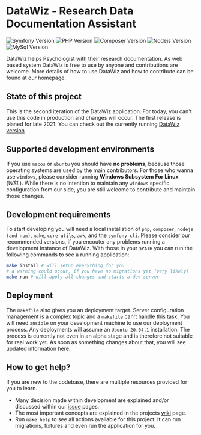 # DataWiz - Research Data Documentation Assistant
![Symfony Version](https://img.shields.io/badge/Symfony-4.4_LTS-success?logo=symfony&style=flat-square)
![PHP Version](https://img.shields.io/badge/Php-7.4-informational?logo=PHP&style=flat-square&logoColor=white)
![Composer Version](https://img.shields.io/badge/Composer-2.0-informational?logo=Composer&style=flat-square&logoColor=white)
![Nodejs Version](https://img.shields.io/badge/Nodejs-14_LTS-informational?logo=node.js&style=flat-square&logoColor=white)
![MySql Version](https://img.shields.io/badge/MySql-8.0-informational?logo=mysql&style=flat-square&logoColor=white)

DataWiz helps Psychologist with their research documentation. 
As web based system DataWiz is free to use by anyone and contributions are welcome.
More details of how to use DataWiz and how to contribute can be found at our homepage.

## State of this project

This is the second iteration of the DataWiz application.
For today, you can't use this code in production and changes will occur.
The first release is planed for late 2021.
You can check out the currently running [DataWiz version](https://github.com/ZPID/DataWiz/)

## Supported development environments

If you use `macos` or `ubuntu` you should have __no problems__, 
because those operating systems are used by the main contributors.
For those who wanna use `windows`, please consider running __Windows Subsystem For Linux__ (_WSL_).
While there is no intention to maintain any `windows` specific configuration from our side, 
you are still welcome to contribute and maintain those changes.

## Development requirements

To start developing you will need a local installation of `php`, `composer`, `nodejs (and npm)`, `make`, `core utils`, `awk`, and the `symfony cli`.
Please consider our recommended versions, 
if you encouter any problems running a development instance of DataWiz.
With those in your `$PATH` you can run the following commands to see a running application:

```sh
make install # will setup everything for you
# a warning could occur, if you have no migrations yet (very likely)
make run # will apply all changes and starts a dev server
```

## Deployment

The `makefile` also gives you an deployment target.
Server configuration management is a complex topic and a `makefile` can't handle this task.
You will need `ansible` on your development machine to use our deployment process.
Any deployments will assume an `Ubuntu 20.04.1` installation.
The process is currently not even in an alpha stage and is therefore not suitable for real work yet.
As soon as something changes about that, you will see updated information here.


## How to get help?

If you are new to the codebase, there are multiple resources provided for you to learn.

- Many decision made within development are explained and/or discussed within our [issue](https://github.com/leibniz-psychology/datawiz2/issues) pages.
- The most important concepts are explained in the projects [wiki](https://github.com/leibniz-psychology/datawiz2/wiki) page.
- Run `make help` to see all actions available for this project. It can run migrations, fixtures and even run the application for you.


